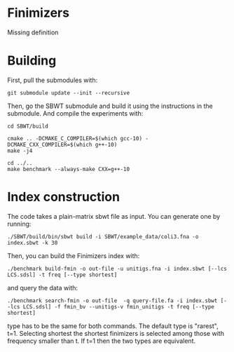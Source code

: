 # Finimizers
Missing definition


# Building
First, pull the submodules with:
```
git submodule update --init --recursive
```
Then, go the SBWT submodule and build it using the instructions in the submodule. And compile the experiments with:
```
cd SBWT/build

cmake .. -DCMAKE_C_COMPILER=$(which gcc-10) -DCMAKE_CXX_COMPILER=$(which g++-10)
make -j4

cd ../..
make benchmark --always-make CXX=g++-10
```
# Index construction

The code takes a plain-matrix sbwt file as input. You can generate one by running:

```
./SBWT/build/bin/sbwt build -i SBWT/example_data/coli3.fna -o index.sbwt -k 30
```

Then, you can build the Finimizers index with:

```
./benchmark build-fmin -o out-file -u unitigs.fna -i index.sbwt [--lcs LCS.sdsl] -t freq [--type shortest]
```
and query the data with:
```
./benchmark search-fmin -o out-file  -q query-file.fa -i index.sbwt [--lcs LCS.sdsl] -f fmin_bv --unitigs-v fmin_unitigs -t freq [--type shortest]

```
type has to be the same for both commands. The default type is "rarest", t=1. Selecting shortest the shortest finimizers is selected among those with frequency smaller than t. If t=1 then the two types are equivalent. 

